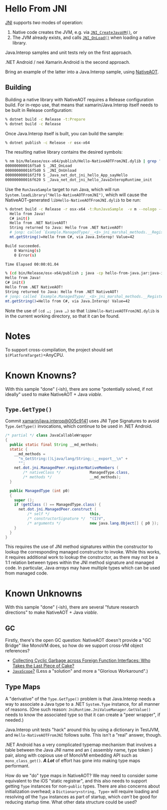 # Hello From JNI

[JNI][0] supports *two* modes of operation:

 1. Native code creates the JVM, e.g. via [`JNI_CreateJavaVM()`][1], or
 2. The JVM already exists, and calls [`JNI_OnLoad()`][2] when loading a native library.

Java.Interop samples and unit tests rely on the first approach.

.NET Android / neé Xamarin.Android is the second approach.

Bring an example of the latter into a Java.Interop sample, using [NativeAOT][3].

## Building

Building a native library with NativeAOT requires a Release configuration build.
For in-repo use, that means that xamarin/Java.Interop itself needs to be built in
Release configuration:

```sh
% dotnet build -c Release -t:Prepare
% dotnet build -c Release
```

Once Java.Interop itself is built, you can build the sample:

```sh
% dotnet publish -c Release -r osx-x64
```

The resulting native library contains the desired symbols:

```sh
% nm bin/Release/osx-x64/publish/Hello-NativeAOTFromJNI.dylib | grep ' S ' 
000000000016f5a0 S _JNI_OnLoad
000000000016f5d0 S _JNI_OnUnload
000000000016f2f0 S _Java_net_dot_jni_hello_App_sayHello
000000000016f620 S _Java_net_dot_jni_hello_JavaInteropRuntime_init
```

Use the `RunJavaSample` target to run Java, which will run
`System.loadLibrary("Hello-NativeAOTFromJNI")`, which will cause the
NativeAOT-generated `libHello-NativeAOTFromJNI.dylib` to be run:

```sh
% dotnet build -c Release -r osx-x64 -t:RunJavaSample  -v m --nologo --no-restore
  Hello from Java!
  C# init()
  Hello from .NET NativeAOT!
  String returned to Java: Hello from .NET NativeAOT!
  # jonp: called `Example.ManagedType/__<$>_jni_marshal_methods.__RegisterNativeMembers()` w/ 1 methods to register.
  mt.getString()=Hello from C#, via Java.Interop! Value=42

Build succeeded.
    0 Warning(s)
    0 Error(s)

Time Elapsed 00:00:01.04

% (cd bin/Release/osx-x64/publish ; java -cp hello-from-java.jar:java-interop.jar net/dot/jni/hello/App)
Hello from Java!
C# init()
Hello from .NET NativeAOT!
String returned to Java: Hello from .NET NativeAOT!
# jonp: called `Example.ManagedType/__<$>_jni_marshal_methods.__RegisterNativeMembers()` w/ 1 methods to register.
mt.getString()=Hello from C#, via Java.Interop! Value=42
```

Note the use of `(cd …; java …)` so that `libHello-NativeAOTFromJNI.dylib` is
in the current working directory, so that it can be found.

# Notes

To support cross-compilation, the project should set
`$(PlatformTarget)`=AnyCPU.

# Known Knowns?

With this sample "done" (-ish), there are some
"potentially solved, if not ideally" used to make NativeAOT + Java *viable*.

## `Type.GetType()`

Commit 
[xamarin/java.interop@005c9141](https://github.com/xamarin/java.interop/commit/005c914170a0af9069ff18fd4dd9d45463dd5dc6)
uses JNI Type Signatures to avoid `Type.GetType()` invocations, which continue
to be used in .NET Android.

```Java
/* partial */ class JavaCallableWrapper
{
  public static final String __md_methods;
  static {
    __md_methods =
      "n_GetString:()Ljava/lang/String;:__export__\n" +
      "";
    net.dot.jni.ManagedPeer.registerNativeMembers (
        /* nativeClass */             ManagedType.class,
        /* methods */                 __md_methods);
  }

  public ManagedType (int p0)
  {
    super ();
    if (getClass () == ManagedType.class) {
      net.dot.jni.ManagedPeer.construct (
          /* self */                  this,
          /* constructorSignature */  "(I)V",
          /* arguments */             new java.lang.Object[] { p0 });
    }
  }
}
```

This requires the use of JNI method signatures within the constructor
to lookup the corresponding managed constructor to invoke.  While this
works, it requires additional work to lookup the constructor, as there
may not be a 1:1 relation between types within the JNI method signature
and managed code.  In particular, Java *arrays* may have multiple types
which can be used from managed code.


# Known Unknowns

With this sample "done" (-ish), there are several "future research directions" to
make NativeAOT + Java *viable*.

## GC

Firstly, there's the open GC question: NativeAOT doesn't provide a "GC Bridge"
like MonoVM does, so how do we support cross-VM object references?

  * [Collecting Cyclic Garbage across Foreign Function Interfaces: Who Takes the Last Piece of Cake?](https://pldi23.sigplan.org/details/pldi-2023-pldi/25/Collecting-Cyclic-Garbage-across-Foreign-Function-Interfaces-Who-Takes-the-Last-Piec)
  * [`JavaScope`?](https://github.com/jonpryor/java.interop/commits/jonp-registration-scope)
    (Less a "solution" and more a "Glorious Workaround".)


## Type Maps

A "derivative" of the `Type.GetType()` problem is that Java.Interop needs a way
to associate a Java type to a .NET `System.Type` instance, for all manner of
reasons.  (One such reason: `JniRuntime.JniValueManager.GetValue()` needs to
know the associated type so that it can create a "peer wrapper", if needed.)

Java.Interop unit tests "hack" around this by using a dictionary in TestJVM,
and `Hello-NativeAOTFromJNI` follows suite.  This isn't a "real" answer, though.

.NET Android has a very complicated typemap mechanism that involves a table
between the Java JNI name and an { assembly name, type token } pair, along with
copious use of MonoVM embedding API such as `mono_class_get()`.  ***A Lot***
of effort has gone into making type maps performant.

How do we "do" type maps in NativeAOT?  We may need to consider some equivalent
to the iOS "static registrar", and this also needs to support getting `Type`
instances for non-`public` types.  There are also concerns about initialization
overhead; a `Dictionary<string, Type>` will require loading and resolving
*all* the `Type` instances as part of startup, which *can't* be good for
reducing startup time.  What other data structure could be used?

[0]: https://docs.oracle.com/javase/8/docs/technotes/guides/jni/spec/jniTOC.html
[1]: https://docs.oracle.com/javase/8/docs/technotes/guides/jni/spec/invocation.html#creating_the_vm
[2]: https://docs.oracle.com/javase/8/docs/technotes/guides/jni/spec/invocation.html#JNJI_OnLoad
[3]: https://github.com/dotnet/samples/blob/main/core/nativeaot/NativeLibrary/README.md